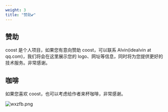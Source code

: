 ```yaml
---
weight: 3
title: "赞助💕"
---
```



## 赞助

coost 是个人项目，如果您有意向赞助 coost，可以联系 Alvin(idealvin at qq.com)，我们将会在这里展示您的 logo、网址等信息，同时将为您提供更好的技术服务。非常感谢。




## 咖啡

如果您喜欢 coost，也可以考虑给作者来杯咖啡，非常感谢。

![wxzfb.png](/images/wxzfb.png)
